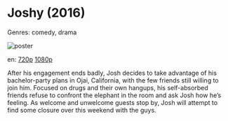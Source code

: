 # Joshy (2016)

Genres: comedy, drama

![poster](http://image.tmdb.org/t/p/w500/9bNHcBr12wYyeAQbXDtXz7xs05K.jpg)

en:
  [720p](magnet:?xt=urn:btih:7D39075324DFF9944DB0934961BAB50109D1D2F5&tr=udp://glotorrents.pw:6969/announce&tr=udp://tracker.opentrackr.org:1337/announce&tr=udp://torrent.gresille.org:80/announce&tr=udp://tracker.openbittorrent.com:80&tr=udp://tracker.coppersurfer.tk:6969&tr=udp://tracker.leechers-paradise.org:6969&tr=udp://p4p.arenabg.ch:1337&tr=udp://tracker.internetwarriors.net:1337)
  [1080p](magnet:?xt=urn:btih:92A4FD19A8CDE276D811B46C732D72DCC732F61B&tr=udp://glotorrents.pw:6969/announce&tr=udp://tracker.opentrackr.org:1337/announce&tr=udp://torrent.gresille.org:80/announce&tr=udp://tracker.openbittorrent.com:80&tr=udp://tracker.coppersurfer.tk:6969&tr=udp://tracker.leechers-paradise.org:6969&tr=udp://p4p.arenabg.ch:1337&tr=udp://tracker.internetwarriors.net:1337)
  


After his engagement ends badly, Josh decides to take advantage of his bachelor-party plans in Ojai, California, with the few friends still willing to join him. Focused on drugs and their own hangups, his self-absorbed friends refuse to confront the elephant in the room and ask Josh how he’s feeling. As welcome and unwelcome guests stop by, Josh will attempt to find some closure over this weekend with the guys.